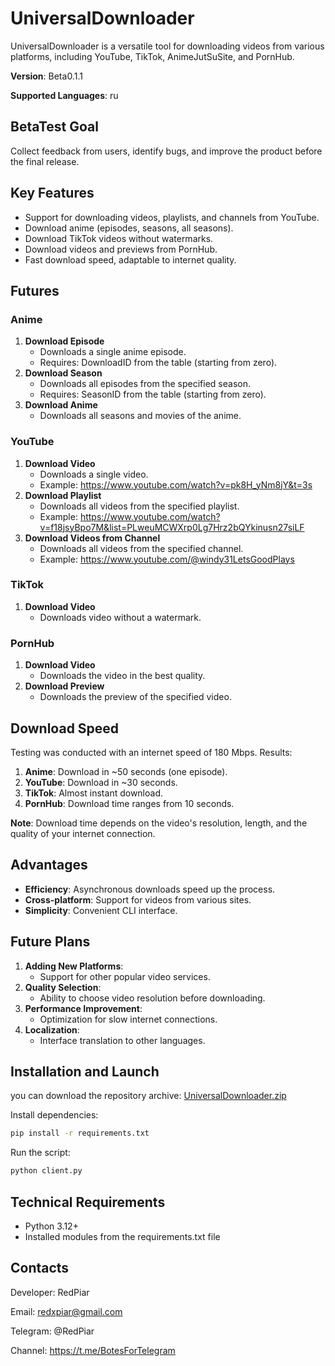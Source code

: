 # UniversalDownloader
UniversalDownloader is a versatile tool for downloading videos from various platforms, including YouTube, TikTok, AnimeJutSuSite, and PornHub.

**Version**: Beta0.1.1

**Supported Languages**: ru

## BetaTest Goal
Collect feedback from users, identify bugs, and improve the product before the final release.
## Key Features
- Support for downloading videos, playlists, and channels from YouTube.
- Download anime (episodes, seasons, all seasons).
- Download TikTok videos without watermarks.
- Download videos and previews from PornHub.
- Fast download speed, adaptable to internet quality.

## Futures
### Anime
1. **Download Episode**
   - Downloads a single anime episode.
   - Requires: DownloadID from the table (starting from zero).
2. **Download Season**
   - Downloads all episodes from the specified season.
   - Requires: SeasonID from the table (starting from zero).
3. **Download Anime**
   - Downloads all seasons and movies of the anime.

### YouTube
1. **Download Video**
   - Downloads a single video.
   - Example: https://www.youtube.com/watch?v=pk8H_yNm8jY&t=3s
2. **Download Playlist**
   - Downloads all videos from the specified playlist.
   - Example: https://www.youtube.com/watch?v=f18jsyBpo7M&list=PLweuMCWXrp0Lg7Hrz2bQYkinusn27siLF
3. **Download Videos from Channel**
   - Downloads all videos from the specified channel.
   - Example: https://www.youtube.com/@windy31LetsGoodPlays

### TikTok
1. **Download Video**
   - Downloads video without a watermark.

### PornHub
1. **Download Video**
   - Downloads the video in the best quality.
2. **Download Preview**
   - Downloads the preview of the specified video.

## Download Speed
Testing was conducted with an internet speed of 180 Mbps. Results:

1. **Anime**: Download in ~50 seconds (one episode).
2. **YouTube**: Download in ~30 seconds.
3. **TikTok**: Almost instant download.
4. **PornHub**: Download time ranges from 10 seconds.

**Note**: Download time depends on the video's resolution, length, and the quality of your internet connection.

## Advantages
- **Efficiency**: Asynchronous downloads speed up the process.
- **Cross-platform**: Support for videos from various sites.
- **Simplicity**: Convenient CLI interface.

## Future Plans
1. **Adding New Platforms**:
   - Support for other popular video services.
2. **Quality Selection**:
   - Ability to choose video resolution before downloading.
3. **Performance Improvement**:
   - Optimization for slow internet connections.
4. **Localization**:
   - Interface translation to other languages.

## Installation and Launch
you can download the repository archive: [UniversalDownloader.zip](https://github.com/RedPiarOfficial/UniversalDownloader/archive/refs/heads/main.zip)

Install dependencies:
```bash
pip install -r requirements.txt
```
Run the script:
```bash
python client.py
```


## Technical Requirements
- Python 3.12+
- Installed modules from the requirements.txt file
## Contacts
Developer: RedPiar

Email: redxpiar@gmail.com

Telegram: @RedPiar

Channel: https://t.me/BotesForTelegram
